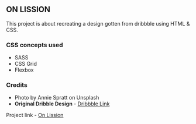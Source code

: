 ## ON LISSION

This project is about recreating a design gotten from dribbble using HTML & CSS.

### CSS concepts used

- SASS
- CSS Grid
- Flexbox

### Credits

- Photo by Annie Spratt on Unsplash
- **Original Dribble Design** - [Dribbble Link](https://dribbble.com/shots/5017628-On-Mission-Itself?utm_source=Clipboard_Shot&utm_campaign=cadabra&utm_content=On%20Mission.%20Itself.&utm_medium=Social_Share)

Project link - [On Lission](https://nursh.github.io/Lission/)
